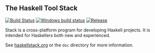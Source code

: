 ## The Haskell Tool Stack

[![Build Status](https://travis-ci.org/commercialhaskell/stack.svg?branch=master)](https://travis-ci.org/commercialhaskell/stack)
[![Windows build status](https://ci.appveyor.com/api/projects/status/c1c7uvmw6x1dupcl?svg=true)](https://ci.appveyor.com/project/snoyberg/stack)
[![Release](https://img.shields.io/github/release/commercialhaskell/stack.svg)](https://github.com/commercialhaskell/stack/releases)

Stack is a cross-platform program for developing Haskell projects. It is intended for Haskellers both new and experienced.

See [haskellstack.org](http://haskellstack.org) or the `doc` directory for more
information.
